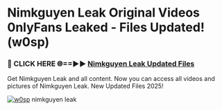 # Nimkguyen Leak Original Videos 0nlyFans Leaked - Files Updated! (w0sp)

<h3>🔴 CLICK HERE 🌐==►► <a href="https://tinyurl.com/x26r9saj" rel="nofollow">Nimkguyen Leak Updated Files</a></h3>

Get Nimkguyen Leak and all content. Now you can access all videos and pictures of Nimkguyen Leak. New Updated Files 2025!

[![w0sp](https://i.imgur.com/LkgZPqh.gif)](https://tinyurl.com/x26r9saj)
nimkguyen leak